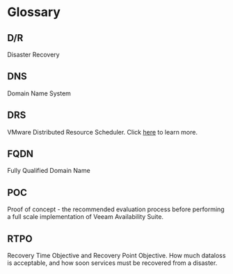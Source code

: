 # Glossary

## D/R
Disaster Recovery

## DNS
Domain Name System

## DRS
VMware Distributed Resource Scheduler. Click [here](https://pubs.vmware.com/vsphere-60/topic/com.vmware.vsphere.resmgmt.doc/GUID-98BD5A8A-260A-494F-BAAE-74781F5C4B87.html) to learn more.

## FQDN
Fully Qualified Domain Name

## POC
Proof of concept - the recommended evaluation process before performing a full scale implementation of Veeam Availability Suite.

## RTPO
Recovery Time Objective and Recovery Point Objective. How much dataloss is acceptable, and how soon services must be recovered from a disaster.
